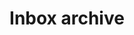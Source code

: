 ---
title: Inbox archive
tags: ["inbox", "archive", "email", "message", "storage", "organize", "backup"]
icon: inbox-archive
svg: '<svg xmlns="http://www.w3.org/2000/svg" width="24" height="24" fill="none" viewBox="0 0 24 24" stroke-width="1.5" stroke-linecap="round" stroke-linejoin="round" stroke="currentColor"><path d="M3.25 13h3.68a2 2 0 0 1 1.664.89l.812 1.22a2 2 0 0 0 1.664.89h1.86a2 2 0 0 0 1.664-.89l.812-1.22A2 2 0 0 1 17.07 13h3.68"/><path d="m5.45 4.11-2.162 7.847A8 8 0 0 0 3 14.082V19a2 2 0 0 0 2 2h14a2 2 0 0 0 2-2v-4.918a8 8 0 0 0-.288-2.125L18.55 4.11A2 2 0 0 0 16.76 3H7.24a2 2 0 0 0-1.79 1.11ZM9 9.5h6m-4.5-3h3"/></svg>'
---